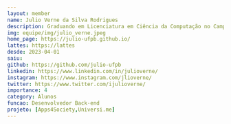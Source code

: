 ```yaml
---
layout: member
name: Julio Verne da Silva Rodrigues
description: Graduando em Licenciatura em Ciência da Computação no Campus IV da UFPB, em Rio Tinto-PB. Algumas Áreas de Interesse são Desenvolvimento em Mobile (Android e iOS), Web, Back-end, Segurança. Principais Tecnologias que utilizo é Objective-C, C++, PHP, Java, API REST, Spring.
img: equipe/img/julio_verne.jpeg
home_page: https://julio-ufpb.github.io/
lattes: https://lattes
desde: 2023-04-01
saiu: 
github: https://github.com/julio-ufpb
linkedin: https://www.linkedin.com/in/julioverne/
instagram: https://www.instagram.com/jlioverne/
twitter: https://www.twitter.com/ijulioverne/
importance: 4
category: Alunos
funcao: Desenvolvedor Back-end
projeto: [Apps4Society,Universi.me]
---
```

